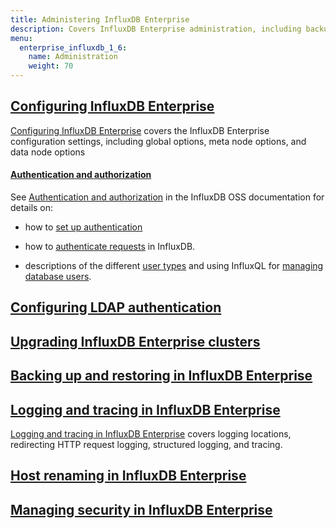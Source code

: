 ```yaml
---
title: Administering InfluxDB Enterprise
description: Covers InfluxDB Enterprise administration, including backup and restore, configuration, logs, security, and upgrading.
menu:
  enterprise_influxdb_1_6:
    name: Administration
    weight: 70
---
```


## [Configuring InfluxDB Enterprise](/enterprise_influxdb/v1.6/administration/configuration/)

[Configuring InfluxDB Enterprise](/enterprise_influxdb/v1.6/administration/configuration/) covers the InfluxDB Enterprise configuration settings, including global options, meta node options, and data node options

#### [Authentication and authorization](/influxdb/v1.6/administration/authentication_and_authorization/)

See [Authentication and authorization](/influxdb/v1.6/administration/authentication_and_authorization/) in the InfluxDB OSS documentation for details on:

* how to
[set up authentication](/influxdb/v1.6/administration/authentication_and_authorization/#set-up-authentication)

* how to
[authenticate requests](/influxdb/v1.6/administration/authentication_and_authorization/#authenticate-requests) in InfluxDB.

* descriptions of the different
[user types](/influxdb/v1.6/administration/authentication_and_authorization/#user-types-and-privileges) and using InfluxQL for
[managing database users](/influxdb/v1.6/administration/authentication_and_authorization/#user-management-commands).

## [Configuring LDAP authentication](/enterprise_influxdb/v1.6/administration/ldap/)

## [Upgrading InfluxDB Enterprise clusters](/enterprise_influxdb/v1.6/administration/upgrading/)

## [Backing up and restoring in InfluxDB Enterprise](/enterprise_influxdb/v1.6/administration/backup-and-restore/)

## [Logging and tracing in InfluxDB Enterprise](/enterprise_influxdb/v1.6/administration/logs/)

[Logging and tracing in InfluxDB Enterprise](/enterprise_influxdb/v1.6/administration/logs/) covers logging locations, redirecting HTTP request logging, structured logging, and tracing.

## [Host renaming in InfluxDB Enterprise](/enterprise_influxdb/v1.6/administration/renaming/)

## [Managing security in InfluxDB Enterprise](/enterprise_influxdb/v1.6/administration/security/)

